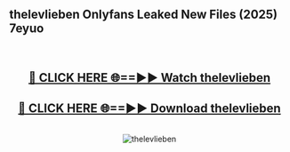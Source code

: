 <h2>thelevlieben Onlyfans Leaked New Files (2025) 7eyuo</h2>
<br>
<div align="center">
<h2><a href="https://mediafiles.top/thelevlieben&ref=git" rel="nofollow">🔴 CLICK HERE 🌐==►► Watch thelevlieben</a></h2>
<h2><a href="https://mediafiles.top/thelevlieben&ref=git" rel="nofollow">🔴 CLICK HERE 🌐==►► Download thelevlieben</a></h2>
<br>
<a href="https://mediafiles.top/thelevlieben&ref=git" rel="nofollow" data-target="animated-image.originalLink"><img src="https://i.ibb.co.com/xMMVF88/686577567.gif" alt="thelevlieben" style="max-width: 100%; display: inline-block;" data-target="animated-image.originalImage"></a>
</div>
<br>
<br>